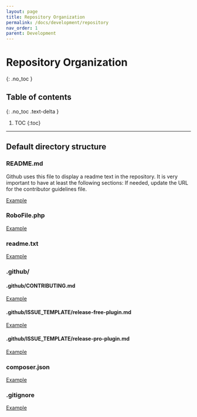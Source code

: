 ```yaml
---
layout: page
title: Repository Organization
permalink: /docs/development/repository
nav_order: 1
parent: Development
---
```


# Repository Organization
{: .no_toc }

## Table of contents
{: .no_toc .text-delta }

1. TOC
{:toc}

---

## Default directory structure

### README.md 

Github uses this file to display a readme text in the repository. It is very important to have at least the following sections:
If needed, update the URL for the contributor guidelines file.

[Example](https://github.com/publishpress/publishpress.github.io/blob/master/examples/README.md)

### RoboFile.php

[Example](https://github.com/publishpress/publishpress.github.io/blob/master/examples/RoboFile.php)

### readme.txt

[Example](https://github.com/publishpress/publishpress.github.io/blob/master/examples/readme.txt)

### .github/

#### .github/CONTRIBUTING.md

[Example](https://github.com/publishpress/publishpress.github.io/blob/master/examples/CONTRIBUTING.md)

#### .github/ISSUE_TEMPLATE/release-free-plugin.md

[Example](https://github.com/publishpress/publishpress.github.io/blob/master/examples/release-free-plugin.md)

#### .github/ISSUE_TEMPLATE/release-pro-plugin.md

[Example](https://github.com/publishpress/publishpress.github.io/blob/master/examples/release-pro-plugin.md)

### composer.json

[Example](https://github.com/publishpress/publishpress.github.io/blob/master/examples/composer.json)

### .gitignore

[Example](https://github.com/publishpress/publishpress.github.io/blob/master/examples/.gitignore)
